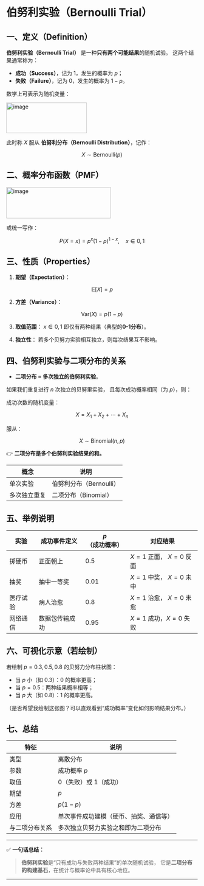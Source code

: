 # 伯努利实验（Bernoulli Trial）

## 一、定义（Definition）

**伯努利实验（Bernoulli Trial）** 是一种**只有两个可能结果**的随机试验。
这两个结果通常称为：

* **成功（Success）**，记为 1，发生的概率为 $p$；
* **失败（Failure）**，记为 0，发生的概率为 $1 - p$。

数学上可表示为随机变量：

<img width="212" height="80" alt="image" src="https://github.com/user-attachments/assets/a61091db-2695-4a95-9ad6-01f47a1aa9af" />


此时称 $X$ 服从 **伯努利分布（Bernoulli Distribution）**，记作：

$$
X \sim \text{Bernoulli}(p)
$$



## 二、概率分布函数（PMF）

<img width="275" height="82" alt="image" src="https://github.com/user-attachments/assets/674c188e-75e0-41f3-9375-8f2597bd2b4b" />


或统一写作：

$$
P(X = x) = p^x (1 - p)^{1 - x}, \quad x \in {0,1}
$$



## 三、性质（Properties）

1. **期望（Expectation）**：

$$
\mathbb{E}[X] = p
$$

2. **方差（Variance）**：

$$
\mathrm{Var}(X) = p(1 - p)
$$

3. **取值范围**： $x \in {0, 1}$
   即仅有两种结果（典型的**0-1分布**）。

4. **独立性**：
   若多个贝努力实验相互独立，则每次结果互不影响。



## 四、伯努利实验与二项分布的关系

* **二项分布 = 多次独立的伯努利实验**。

如果我们重复进行 $n$ 次独立的贝努里实验，
且每次成功概率相同（为 $p$），则：

成功次数的随机变量：

$$
X = X_1 + X_2 + \cdots + X_n
$$

服从：

$$
X \sim \text{Binomial}(n, p)
$$

👉 **二项分布是多个伯努利实验结果的和。**

| 概念     | 说明               |
| ------ | ---------------- |
| 单次实验   | 伯努利分布（Bernoulli） |
| 多次独立重复 | 二项分布（Binomial）   |



## 五、举例说明

| 实验   | 成功事件定义  | $p$（成功概率） | 对应结果              |
| ---- | ------- | --------- | ----------------- |
| 掷硬币  | 正面朝上    | 0.5       | $X=1$ 正面， $X=0$ 反面 |
| 抽奖   | 抽中一等奖   | 0.01      | $X=1$ 中奖， $X=0$ 未中 |
| 医疗试验 | 病人治愈    | 0.8       | $X=1$ 治愈， $X=0$ 未愈 |
| 网络通信 | 数据包传输成功 | 0.95      | $X=1$ 成功，$X=0$ 失败 |



## 六、可视化示意（若绘制）

若绘制 $p = 0.3, 0.5, 0.8$ 的贝努力分布柱状图：

* 当 $p$ 小（如 0.3）：0 的概率更高；
* 当 $p=0.5$：两种结果概率相等；
* 当 $p$ 大（如 0.8）：1 的概率更高。

（是否希望我绘制这张图？可以直观看到“成功概率”变化如何影响结果分布。）



## 七、总结

| 特征      | 说明                  |
| ------- | ------------------- |
| 类型      | 离散分布                |
| 参数      | 成功概率 $p$            |
| 取值      | 0（失败）或 1（成功）        |
| 期望      | $p$                 |
| 方差      | $p(1-p)$            |
| 应用      | 单次事件成功建模（硬币、抽奖、通信等） |
| 与二项分布关系 | 多次独立贝努力实验之和即为二项分布   |

---

✅ **一句话总结：**

> **伯努利实验**是“只有成功与失败两种结果”的单次随机试验，
> 它是**二项分布的构建基石**，在统计与概率论中具有核心地位。

---



